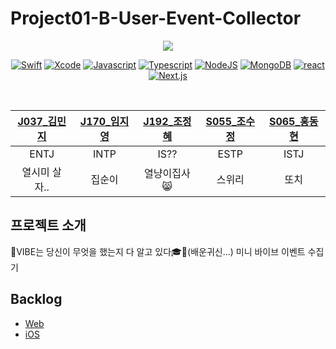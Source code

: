 # Project01-B-User-Event-Collector

<div align="center">

<img src="https://user-images.githubusercontent.com/34840140/99547830-5a183c80-29fb-11eb-8e43-2801eb2a013a.png"/>

[![Swift](https://img.shields.io/badge/swift-v5.3-orange?logo=swift)](https://developer.apple.com/kr/swift/) [![Xcode](https://img.shields.io/badge/xcode-v12.2-blue?logo=xcode)](https://developer.apple.com/kr/xcode/)
[![Javascript](https://img.shields.io/badge/javascript-ES6+-yellow?logo=javascript)](https://github.com/airbnb/javascript) [![Typescript](https://img.shields.io/badge/typescript-v4.0.3-white?logo=typescript)](https://www.typescriptlang.org/) [![NodeJS](https://img.shields.io/badge/node.js-v12.18.3-green?logo=node.js)](https://nodejs.org/ko/) [![MongoDB](https://img.shields.io/badge/mongodb-v3.2.9-green?logo=mongodb)](https://www.mongodb.com)
[![react](https://img.shields.io/badge/react-0.0-9cf?logo=react)](https://reactjs.org/) [![Next.js](https://img.shields.io/badge/Next.js-0.0-white?logo=next.js)](https://nextjs.org)

<br>

| [J037_김민지](https://github.com/mingd1023) | [J170_임지영](https://github.com/YimJiYoung) | [J192_조정혜](https://github.com/Jeonghae10) | [S055_조수정](https://github.com/sueaty) | [S065_홍동현](https://github.com/ttozzi) |
| :------: | :------: | :------: | :------: |:------: |
| ENTJ  | INTP  | IS??  | ESTP |ISTJ|
|열시미 살자..| 집순이 | 열냥이집사😸 | 스위리 |또치|

</div>


## 프로젝트 소개
👀VIBE는 당신이 무엇을 했는지 다 알고 있다🎓👻(배운귀신...)
미니 바이브 이벤트 수집기




## Backlog
- [Web](https://docs.google.com/spreadsheets/d/1F5778afCy1NQ2k_w2ptoQKcUd2N8GLXiaUnMtA-8r-E/edit#gid=1386834576) 
- [iOS](https://docs.google.com/spreadsheets/d/1YikDKNPg306GduSiE8R5pG0no2bMmkgMyP4mHs4o4PM/edit#gid=1386834576)
